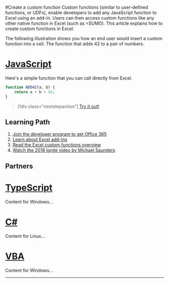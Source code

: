 #Create a custom function
Custom functions (similar to user-defined functions, or UDFs), enable developers to add any JavaScript function to Excel using an add-in. Users can then access custom functions like any other native function in Excel (such as =SUM()). This article explains how to create custom functions in Excel.

The following illustration shows you how an end user would insert a custom function into a cell. The function that adds 42 to a pair of numbers.

# [JavaScript](#tab/js)

Here's a simple function that you can call directly from Excel.

```javascript
function ADD42(a, b) {
    return a + b + 42;
}
```

> [!div class="nextstepaction"]
> [Try it out!](http://dev.office.com)


## Learning Path
1. [Join the developer program to get Office 365]()
2. [Learn about Excel add-ins]()
3. [Read the Excel custom functions overview]()
4. [Watch the 2018 Ignite video by Michael Saunders]()


## Partners

# [TypeScript](#tab/ts)

Content for Windows...

# [C#](#tab/csharp)

Content for Linux...

# [VBA](#tab/vba)

Content for Windows...

---
